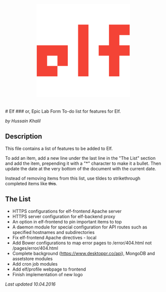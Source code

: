 <p align="center">
<img height="300" width="300" alt="Elf" src="icons/elflogo2.svg" style="margin-bottom: 20px">
</p>
# Elf
### or, Epic Lab Form
To-do list for features for Elf.

*by Hussain Khalil*

## Description
This file contains a list of features to be added to Elf.

To add an item, add a new line under the last line in the "The List" section and add the item, prepending it with a "\*" character to make it a bullet. Then update the date at the very bottom of the document with the current date.

Instead of removing items from this list, use tildes to strikethrough completed items like ~~this~~.

## The List
* HTTPS configurations for elf-frontend Apache server
* HTTPS server configuration for elf-backend proxy
* An option in elf-frontend to pin important items to top
* A daemon module for special configuration for API routes such as specified hostnames and subdirectories
* Fix elf-frontend Apache directives - local
* Add Bower configurations to map error pages to /error/404.html not /pages/error/404.html
* Complete background (https://www.desktoppr.co/api), MongoDB and assetstore modules
* Add cron job modules
* Add elf/profile webpage to frontend
* Finish implementation of new logo

*Last updated 10.04.2016*
